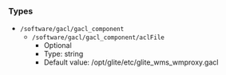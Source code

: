 
### Types

 - `/software/gacl/gacl_component`
    - `/software/gacl/gacl_component/aclFile`
        - Optional
        - Type: string
        - Default value: /opt/glite/etc/glite_wms_wmproxy.gacl
